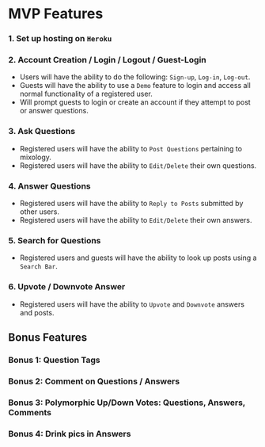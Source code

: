
# MVP Features

### 1. Set up hosting on `Heroku`
  
### 2. Account Creation / Login / Logout / Guest-Login
  * Users will have the ability to do the following: `Sign-up`, `Log-in`, `Log-out`. 
  * Guests will have the ability to use a `Demo` feature to login and access all normal functionality of a registered user.
  * Will prompt guests to login or create an account if they attempt to post or answer questions. 

### 3. Ask Questions
  * Registered users will have the ability to `Post Questions` pertaining to mixology. 
  * Registered users will have the ability to `Edit/Delete` their own questions.

### 4. Answer Questions
  * Registered users will have the ability to `Reply to Posts` submitted by other users. 
  * Registered users will have the ability to `Edit/Delete` their own answers.

### 5. Search for Questions
  * Registered users and guests will have the ability to look up posts using a `Search Bar`. 

### 6. Upvote / Downvote Answer
  * Registered users will have the ability to `Upvote` and `Downvote` answers and posts.

## Bonus Features

### Bonus 1: Question Tags

### Bonus 2: Comment on Questions / Answers

### Bonus 3: Polymorphic Up/Down Votes: Questions, Answers, Comments

### Bonus 4: Drink pics in Answers

